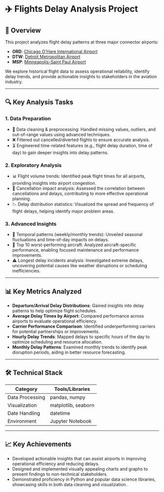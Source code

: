 # ✈️ Flights Delay Analysis Project

## 📌 Overview
This project analyzes flight delay patterns at three major connector airports:
- **ORD**: [Chicago O'Hare International Airport](https://en.wikipedia.org/wiki/O%27Hare_International_Airport)
- **DTW**: [Detroit Metropolitan Airport](https://en.wikipedia.org/wiki/Detroit_Metropolitan_Airport)
- **MSP**: [Minneapolis-Saint Paul Airport](https://en.wikipedia.org/wiki/Minneapolis%E2%80%93Saint_Paul_International_Airport)

We explore historical flight data to assess operational reliability, identify delay trends, and provide actionable insights to stakeholders in the aviation industry.

---

## 🔍 Key Analysis Tasks

### 1. Data Preparation
- 🧹 Data cleaning & preprocessing: Handled missing values, outliers, and out-of-range values using advanced techniques.
- ❌ Filtered out cancelled/diverted flights to ensure accurate analysis.
- ⏳ Engineered time-related features (e.g., flight delay duration, time of day) to gain deeper insights into delay patterns.

### 2. Exploratory Analysis
- 📊 Flight volume trends: Identified peak flight times for all airports, providing insights into airport congestion.
- 🚩 Cancellation impact analysis: Assessed the correlation between cancellations and delays, contributing to more effective operational planning.
- 📉 Delay distribution statistics: Visualized the spread and frequency of flight delays, helping identify major problem areas.

### 3. Advanced Insights
- 📅 Temporal patterns (weekly/monthly trends): Unveiled seasonal fluctuations and time-of-day impacts on delays.
- 🥇 Top 10 worst-performing aircraft: Analyzed aircraft-specific performance, enabling focused maintenance and performance improvements.
- ⚠️ Longest delay incidents analysis: Investigated extreme delays, uncovering potential causes like weather disruptions or scheduling inefficiencies.

---

## 📊 Key Metrics Analyzed
- **Departure/Arrival Delay Distributions**: Gained insights into delay patterns to help optimize flight schedules.
- **Average Delay Times by Airport**: Compared performance across airports to evaluate operational efficiency.
- **Carrier Performance Comparison**: Identified underperforming carriers for potential partnerships or improvements.
- **Hourly Delay Trends**: Mapped delays to specific hours of the day to optimize scheduling and resource allocation.
- **Monthly Delay Patterns**: Examined monthly trends to identify peak disruption periods, aiding in better resource forecasting.

---

## 🛠️ Technical Stack
| Category        | Tools/Libraries       |
|-----------------|-----------------------|
| Data Processing | pandas, numpy         |
| Visualization   | matplotlib, seaborn    |
| Date Handling   | datetime              |
| Environment     | Jupyter Notebook       |

---

## 📈 Key Achievements
- Developed actionable insights that can assist airports in improving operational efficiency and reducing delays.
- Designed and implemented visually appealing charts and graphs to present findings to non-technical stakeholders.
- Demonstrated proficiency in Python and popular data science libraries, showcasing skills in both data cleaning and visualization.

